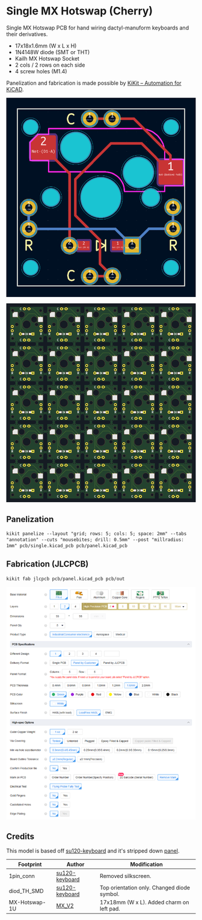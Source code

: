 # Single MX Hotswap (Cherry)

Single MX Hotswap PCB for hand wiring dactyl-manuform keyboards and their derivatives.

- 17x18x1.6mm (W x L x H)
- 1N4148W diode (SMT or THT)
- Kailh MX Hotswap Socket
- 2 cols / 2 rows on each side
- 4 screw holes (M1.4)

Panelization and fabrication is made possible by [KiKit – Automation for KiCAD](https://github.com/yaqwsx/KiKit).

![Single KiCad](img/single-kicad.png)
 
![Panel KiCad 3D](img/panel-kicad-3d.png)
 
## Panelization

```
kikit panelize --layout "grid; rows: 5; cols: 5; space: 2mm" --tabs "annotation" --cuts "mousebites; drill: 0.5mm" --post "millradius: 1mm" pcb/single.kicad_pcb pcb/panel.kicad_pcb
```

## Fabrication (JLCPCB)

```
kikit fab jlcpcb pcb/panel.kicad_pcb pcb/out
```

![JLCPCB Ordering](img/jlcpcb.png)

## Credits

This model is based off [su120-keyboard](https://github.com/e3w2q/su120-keyboard) and it's stripped down [panel](https://github.com/kissetfall/su120-keyboard).

| Footprint | Author | Modification |
| --------- | ------ | ------- |
| 1pin_conn | [su120-keyboard](https://github.com/e3w2q/su120-keyboard) | Removed silkscreen.
| diod_TH_SMD | [su120-keyboard](https://github.com/e3w2q/su120-keyboard) | Top orientation only. Changed diode symbol.
| MX-Hotswap-1U | [MX_V2](https://github.com/ai03-2725/MX_V2) | 17x18mm (W x L). Added charm on left pad.
